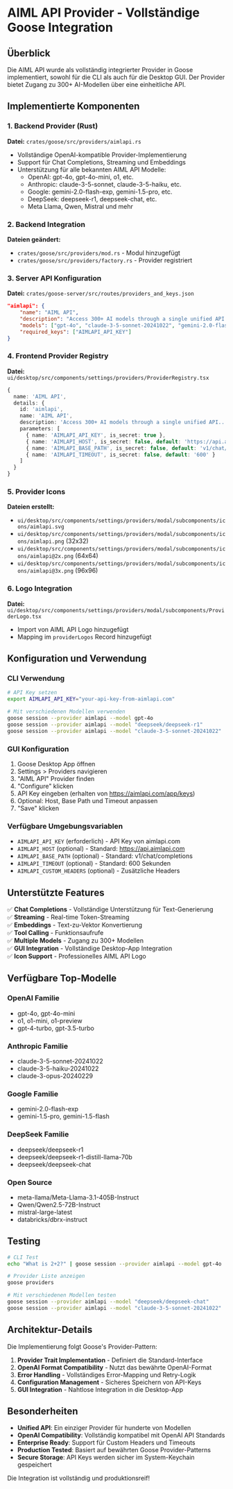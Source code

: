 # AIML API Provider - Vollständige Goose Integration

## Überblick

Die AIML API wurde als vollständig integrierter Provider in Goose implementiert, sowohl für die CLI als auch für die Desktop GUI. Der Provider bietet Zugang zu 300+ AI-Modellen über eine einheitliche API.

## Implementierte Komponenten

### 1. Backend Provider (Rust)
**Datei:** `crates/goose/src/providers/aimlapi.rs`
- Vollständige OpenAI-kompatible Provider-Implementierung  
- Support für Chat Completions, Streaming und Embeddings
- Unterstützung für alle bekannten AIML API Modelle:
  - OpenAI: gpt-4o, gpt-4o-mini, o1, etc.
  - Anthropic: claude-3-5-sonnet, claude-3-5-haiku, etc.
  - Google: gemini-2.0-flash-exp, gemini-1.5-pro, etc.
  - DeepSeek: deepseek-r1, deepseek-chat, etc.
  - Meta Llama, Qwen, Mistral und mehr

### 2. Backend Integration
**Dateien geändert:**
- `crates/goose/src/providers/mod.rs` - Modul hinzugefügt
- `crates/goose/src/providers/factory.rs` - Provider registriert

### 3. Server API Konfiguration
**Datei:** `crates/goose-server/src/routes/providers_and_keys.json`
```json
"aimlapi": {
    "name": "AIML API",
    "description": "Access 300+ AI models through a single unified API including GPT, Claude, Gemini, DeepSeek, Llama, and more",
    "models": ["gpt-4o", "claude-3-5-sonnet-20241022", "gemini-2.0-flash-exp", ...],
    "required_keys": ["AIMLAPI_API_KEY"]
}
```

### 4. Frontend Provider Registry
**Datei:** `ui/desktop/src/components/settings/providers/ProviderRegistry.tsx`
```typescript
{
  name: 'AIML API',
  details: {
    id: 'aimlapi',
    name: 'AIML API',
    description: 'Access 300+ AI models through a single unified API...',
    parameters: [
      { name: 'AIMLAPI_API_KEY', is_secret: true },
      { name: 'AIMLAPI_HOST', is_secret: false, default: 'https://api.aimlapi.com' },
      { name: 'AIMLAPI_BASE_PATH', is_secret: false, default: 'v1/chat/completions' },
      { name: 'AIMLAPI_TIMEOUT', is_secret: false, default: '600' }
    ]
  }
}
```

### 5. Provider Icons
**Dateien erstellt:**
- `ui/desktop/src/components/settings/providers/modal/subcomponents/icons/aimlapi.svg`
- `ui/desktop/src/components/settings/providers/modal/subcomponents/icons/aimlapi.png` (32x32)
- `ui/desktop/src/components/settings/providers/modal/subcomponents/icons/aimlapi@2x.png` (64x64)
- `ui/desktop/src/components/settings/providers/modal/subcomponents/icons/aimlapi@3x.png` (96x96)

### 6. Logo Integration
**Datei:** `ui/desktop/src/components/settings/providers/modal/subcomponents/ProviderLogo.tsx`
- Import von AIML API Logo hinzugefügt
- Mapping im `providerLogos` Record hinzugefügt

## Konfiguration und Verwendung

### CLI Verwendung
```bash
# API Key setzen
export AIMLAPI_API_KEY="your-api-key-from-aimlapi.com"

# Mit verschiedenen Modellen verwenden
goose session --provider aimlapi --model gpt-4o
goose session --provider aimlapi --model "deepseek/deepseek-r1"
goose session --provider aimlapi --model "claude-3-5-sonnet-20241022"
```

### GUI Konfiguration
1. Goose Desktop App öffnen
2. Settings > Providers navigieren
3. "AIML API" Provider finden
4. "Configure" klicken
5. API Key eingeben (erhalten von https://aimlapi.com/app/keys)
6. Optional: Host, Base Path und Timeout anpassen
7. "Save" klicken

### Verfügbare Umgebungsvariablen
- `AIMLAPI_API_KEY` (erforderlich) - API Key von aimlapi.com
- `AIMLAPI_HOST` (optional) - Standard: https://api.aimlapi.com
- `AIMLAPI_BASE_PATH` (optional) - Standard: v1/chat/completions  
- `AIMLAPI_TIMEOUT` (optional) - Standard: 600 Sekunden
- `AIMLAPI_CUSTOM_HEADERS` (optional) - Zusätzliche Headers

## Unterstützte Features

✅ **Chat Completions** - Vollständige Unterstützung für Text-Generierung  
✅ **Streaming** - Real-time Token-Streaming  
✅ **Embeddings** - Text-zu-Vektor Konvertierung  
✅ **Tool Calling** - Funktionsaufrufe  
✅ **Multiple Models** - Zugang zu 300+ Modellen  
✅ **GUI Integration** - Vollständige Desktop-App Integration  
✅ **Icon Support** - Professionelles AIML API Logo  

## Verfügbare Top-Modelle

### OpenAI Familie
- gpt-4o, gpt-4o-mini
- o1, o1-mini, o1-preview
- gpt-4-turbo, gpt-3.5-turbo

### Anthropic Familie  
- claude-3-5-sonnet-20241022
- claude-3-5-haiku-20241022
- claude-3-opus-20240229

### Google Familie
- gemini-2.0-flash-exp
- gemini-1.5-pro, gemini-1.5-flash

### DeepSeek Familie
- deepseek/deepseek-r1
- deepseek/deepseek-r1-distill-llama-70b
- deepseek/deepseek-chat

### Open Source
- meta-llama/Meta-Llama-3.1-405B-Instruct
- Qwen/Qwen2.5-72B-Instruct  
- mistral-large-latest
- databricks/dbrx-instruct

## Testing

```bash
# CLI Test
echo "What is 2+2?" | goose session --provider aimlapi --model gpt-4o

# Provider Liste anzeigen
goose providers

# Mit verschiedenen Modellen testen  
goose session --provider aimlapi --model "deepseek/deepseek-chat"
goose session --provider aimlapi --model "claude-3-5-sonnet-20241022"
```

## Architektur-Details

Die Implementierung folgt Goose's Provider-Pattern:
1. **Provider Trait Implementation** - Definiert die Standard-Interface
2. **OpenAI Format Compatibility** - Nutzt das bewährte OpenAI-Format
3. **Error Handling** - Vollständiges Error-Mapping und Retry-Logik
4. **Configuration Management** - Sicheres Speichern von API-Keys
5. **GUI Integration** - Nahtlose Integration in die Desktop-App

## Besonderheiten

- **Unified API**: Ein einziger Provider für hunderte von Modellen
- **OpenAI Compatibility**: Vollständig kompatibel mit OpenAI API Standards
- **Enterprise Ready**: Support für Custom Headers und Timeouts
- **Production Tested**: Basiert auf bewährten Goose Provider-Patterns
- **Secure Storage**: API Keys werden sicher im System-Keychain gespeichert

Die Integration ist vollständig und produktionsreif!